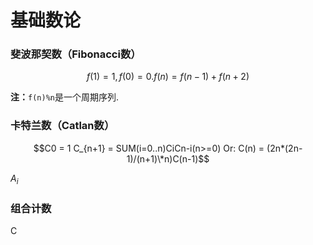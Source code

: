 # 基础数论
### 斐波那契数（Fibonacci数）
```math
f(1) = 1, f(0) = 0.   
f(n) = f(n-1) + f(n+2)   
```
**注：**`f(n)%n`是一个周期序列.

### 卡特兰数（Catlan数）
```math
C0 = 1  
C_{n+1} = SUM(i=0..n)CiCn-i(n>=0)  
Or:  
C(n) = (2n*(2n-1)/(n+1)\*n)C(n-1)
```
$A_i$

### 组合计数
C
